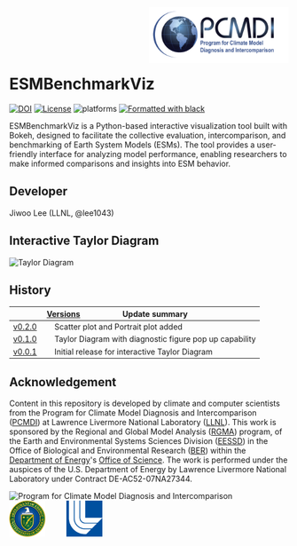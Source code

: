 <div>
<img src="https://github.com/PCMDI/assets/blob/main/PCMDI/PCMDILogoText_640x254px_300dpi.png?raw=true" height="100" align="right" />
</div>

<br><br><br><br>

# ESMBenchmarkViz

[![DOI](https://zenodo.org/badge/DOI/10.5281/zenodo.14498167.svg)](https://doi.org/10.5281/zenodo.14498167)
[![License](https://img.shields.io/badge/License-BSD_3--Clause-blue.svg)](https://opensource.org/licenses/BSD-3-Clause)
![platforms](https://img.shields.io/badge/platforms-linux%20|%20osx-lightgrey.svg)
[![Formatted with black](https://img.shields.io/badge/code%20style-black-000000.svg)](https://github.com/python/black)


ESMBenchmarkViz is a Python-based interactive visualization tool built with Bokeh, designed to facilitate the collective evaluation, intercomparison, and benchmarking of Earth System Models (ESMs). The tool provides a user-friendly interface for analyzing model performance, enabling researchers to make informed comparisons and insights into ESM behavior.

## Developer

Jiwoo Lee (LLNL, @lee1043)

## Interactive Taylor Diagram
![Taylor Diagram](docs/_static/example_taylor_diagram.gif)


## History


| <div style="width:300%">[Versions]</div> | Update summary   |
| ------------- | ------------------------------------------- |
| [v0.2.0]      | Scatter plot and Portrait plot added
| [v0.1.0]      | Taylor Diagram with diagnostic figure pop up capability
| [v0.0.1]      | Initial release for interactive Taylor Diagram

[Versions]: https://github.com/PCMDI/ESMBenchmarkViz/releases
[v0.2.0]: https://github.com/PCMDI/ESMBenchmarkViz/releases/tag/v0.2.0
[v0.1.0]: https://github.com/PCMDI/ESMBenchmarkViz/releases/tag/v0.1.0
[v0.0.1]: https://github.com/PCMDI/ESMBenchmarkViz/releases/tag/v0.0.1


## Acknowledgement

Content in this repository is developed by climate and computer scientists from the Program for Climate Model Diagnosis and Intercomparison ([PCMDI][PCMDI]) at Lawrence Livermore National Laboratory ([LLNL][LLNL]). This work is sponsored by the Regional and Global Model Analysis ([RGMA][RGMA]) program, of the Earth and Environmental Systems Sciences Division ([EESSD][EESSD]) in the Office of Biological and Environmental Research ([BER][BER]) within the [Department of Energy][DOE]'s [Office of Science][OS]. The work is performed under the auspices of the U.S. Department of Energy by Lawrence Livermore National Laboratory under Contract DE-AC52-07NA27344.

<p>
    <img src="https://pcmdi.github.io/assets/PCMDI/100px-PCMDI-Logo-NoText-square-png8.png"
         width="65"
         style="margin-right: 30px"
         title="Program for Climate Model Diagnosis and Intercomparison"
         alt="Program for Climate Model Diagnosis and Intercomparison"
    >&nbsp;
    <img src="https://github.com/PCMDI/assets/blob/main/DOE/480px-DOE_Seal_Color.png?raw=true"
         width="65"
         style="margin-right: 30px"
         title="United States Department of Energy"
         alt="United States Department of Energy"
    >&nbsp;
    <img src="https://github.com/PCMDI/assets/blob/main/LLNL/212px-LLNLiconPMS286-WHITEBACKGROUND.png?raw=true"
         width="65"
         title="Lawrence Livermore National Laboratory"
         alt="Lawrence Livermore National Laboratory"
    >
</p>


[PCMDI]: https://pcmdi.llnl.gov/
[LLNL]: https://www.llnl.gov/
[RGMA]: https://climatemodeling.science.energy.gov/program/regional-global-model-analysis
[EESSD]: https://science.osti.gov/ber/Research/eessd
[BER]: https://science.osti.gov/ber
[DOE]: https://www.energy.gov/
[OS]: https://science.osti.gov/
